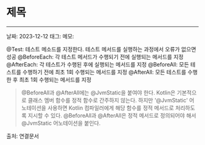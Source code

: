 # 제목
---

날짜: 2023-12-12
태그:
메모:

@Test: 테스트 메소드를 지정한다. 테스트 메서드를 실행하는 과정에서 오류가 없으면 성공
@BeforeEach: 각 테스트 메서드가 수행되기 전에 실행되는 메서드를 지정
@AfterEach: 각 테스트가 수행된 후에 실행되는 메서드를 지정
@BeforeAll: 모든 테스트를 수행하기 전에 최초 1회 수행되는 메서드를 지정
@AfterAll: 모든 테스트를 수행한 후 최초 1회 수행되는 메서드를 지정

> @BeforeAll과 @AfterAll에는 @JvmStatic을 붙여야 한다.
> Kotlin은 기본적으로 클래스 멤버 함수를 정적 함수로 간주하지 않는다. 하지만 '@JvmStatic' 어노테이션을 사용하면 Kotlin 컴파일러에게 해당 함수를 정적 메서드로 처리하도록 지시할 수 있다. @BeforeAll과 @AfterAll은 정적 메서드로 정의되어야 해서 @JvmStatic 어노테이션을 붙인다.




출처:
연결문서
